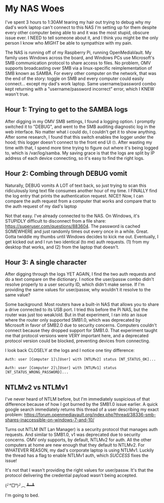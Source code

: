 # My NAS Woes

I've spent 3 hours to 1:30AM tearing my hair out trying to debug why my dad's work laptop can't connect to this NAS I'm setting up for them despite every other computer being able to and it was the most stupid, obscure issue ever. I NEED to tell someone about it, and I think you might be the only person I know who *MIGHT* be able to sympathize with my pain.

The NAS is running off of my Raspberry Pi, running OpenMediaVault. My family uses Windows across the board, and Windows PCs use Microsoft's SMB communication protocol to share access to files. No problem, OMV supports broadcasting over SMB via a linux-specific reimplementation of SMB known as SAMBA. For every other computer on the network, that was the end of the story: toggle on SMB and every computer could easily connect... except my dad's work laptop. Same username/password combo kept returning with a "username/password incorrect" error, which I KNEW wasn't true.

## Hour 1: Trying to get to the SAMBA logs
After digging in my OMV SMB settings, I found a logging option. I promptly switched it to "DEBUG", and went to the SMB auditing diagnostic log in the web interface. No matter what i could do, I couldn't get it to show anything. After some research, I found that this switch enables the logger under the hood; this logger doesn't connect to the front end UI 🙄. After wasting my time with that, I spend more time trying to figure out where it's being logged to, which is /var/log/samba. My saving grace is that the logs are split by IP address of each device connecting, so it's easy to find the right logs.

## Hour 2: Combing through DEBUG vomit
Naturally, DEBUG vomits A LOT of text back, so just trying to scan this ridiculously long text file consumes another hour of my time. I FINALLY find the log entry that prints the authentication request. NICE!! Now, I can compare the auth request from a computer that works and compare that to the auth request of my dad's laptop

Not that easy. I've already connected to the NAS. On Windows, it's STUPIDLY difficult to disconnect from a file share: https://superuser.com/questions/883604. The password is cached SOMEWHERE and just randomly times out every once in a while. Great. Gotta twiddle my thumbs until Windows decides to kick me out. Eventually, I get kicked out and I run two identical (to me) auth requests. (1) from my desktop that works, and (2) from the laptop that doesn't.

## Hour 3: A single character
After digging through the logs YET AGAIN, I find the two auth requests and do a text compare on the dictionary. I notice the user/passw combo didn't resolve properly to a user security ID, which didn't make sense. If I'm providing the same values for user/passw, why wouldn't it resolve to the same value?

Some background: Most routers have a built-in NAS that allows you to share a drive connected to its USB port. I tried this before the Pi NAS, but the router was just too weak/old. But in that experiment, I ran into an issue where the router only supported SMB1.0, which was deprecated by Microsoft in favor of SMB2.0 due to security concerns. Computers couldn't connect because they dropped support for SMB1.0. That experiment taught me that protocol versions were VERY important here, and a deprecated protocol version could be blocked, preventing devices from connecting.

I look back CLOSELY at the logs and I notice one tiny difference:

`Auth: user [Computer 1]\[User] with [NTLMv2] status [NT_STATUS_OK]...`

`Auth: user [Computer 2]\[User] with [NTLMv1] status [NT_STATUS_WRONG_PASSWORD]...`

## NTLMv2 vs NTLMv1
I've never heard of NTLM before, but I'm immediately suspicious of that difference because of how I got burned by the SMB1.0 issue earlier. A quick google search immediately returns this thread of a user describing my exact problem: https://forum.openmediavault.org/index.php?thread/38336-smb-shares-inaccessible-on-windows-7-and-10/

Turns out NTLM (NT Lan Manager) is a security protocol that manages auth requests. And similar to SMB1.0, v1 was deprecated due to security concerns. OMV only supports, by default, NTLMv2 for auth. All the other computers at home are new enough that they default to NTLMv2. For WHATEVER REASON, my dad's corporate laptop is using NTLMv1. Luckily the thread has a flag to enable NTLMv1 auth, which *SUCCESS* fixes the issue!

It's not that I wasn't providing the right values for user/passw. It's that the protocol delivering the credential payload wasn't being accepted.

(╯°□°)╯︵ ┻━┻

I'm going to bed.